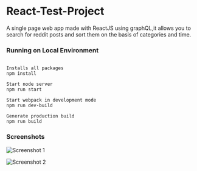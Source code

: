 # React-Test-Project

A single page web app made with ReactJS using graphQL,it allows you to search for reddit posts and sort them on the basis of categories and time.

### Running on Local Environment

```

Installs all packages
npm install

Start node server
npm run start

Start webpack in development mode
npm run dev-build 

Generate production build
npm run build 

```

### Screenshots

![Screenshot 1](https://drive.google.com/uc?export=download&id=1mP6_eWpDb6JYqRnCfe7DU1kB-4Ge1MGO)

![Screenshot 2](https://drive.google.com/uc?export=download&id=1N-nK6Sq-Y2S3kAf4UDw8rcSHztC_UGp7)
